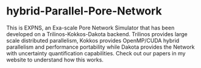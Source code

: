 # hybrid-Parallel-Pore-Network

This is EXPNS, an Exa-scale Pore Network Simulator that has been developed
on a Trilinos-Kokkos-Dakota backend. Trilinos provides large scale distributed
parallelism, Kokkos provides OpenMP/CUDA hybrid parallelism and performance portability
while Dakota provides the Network with uncertainty quantification capabilities. Check out 
our papers in my website to understand how this works. 
